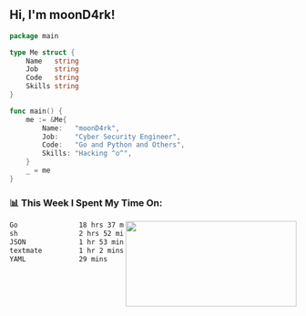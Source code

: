 <h2> Hi, I'm moonD4rk!</h2>

```go
package main

type Me struct {
	Name   string
	Job    string
	Code   string
	Skills string
}

func main() {
	me := &Me{
		Name:   "moonD4rk",
		Job:    "Cyber Security Engineer",
		Code:   "Go and Python and Others",
		Skills: "Hacking ^o^",
	}
	_ = me
}
```

<h3>📊 This Week I Spent My Time On:</h3>
<img align='right' src="https://github-readme-stats.vercel.app/api?username=moond4rk&show_icons=true&theme=radical", width="300" height="150">

<!--START_SECTION:waka-->

```txt
Go               18 hrs 37 mins  ██████████████████░░░░░░░   72.50 %
sh               2 hrs 52 mins   ██▓░░░░░░░░░░░░░░░░░░░░░░   11.19 %
JSON             1 hr 53 mins    █▓░░░░░░░░░░░░░░░░░░░░░░░   07.33 %
textmate         1 hr 2 mins     █░░░░░░░░░░░░░░░░░░░░░░░░   04.02 %
YAML             29 mins         ▒░░░░░░░░░░░░░░░░░░░░░░░░   01.92 %
```

<!--END_SECTION:waka-->

